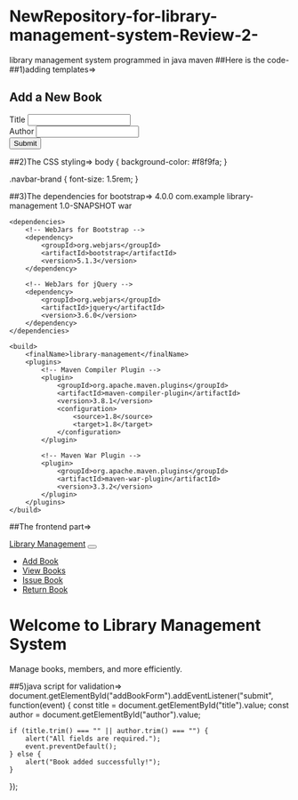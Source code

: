 # NewRepository-for-library-management-system-Review-2-
library management system programmed in java maven
##Here is the code-
##1)adding templates=>
<div class="container mt-5">
    <h2>Add a New Book</h2>
    <form id="addBookForm">
        <div class="mb-3">
            <label for="title" class="form-label">Title</label>
            <input type="text" class="form-control" id="title" required>
        </div>
        <div class="mb-3">
            <label for="author" class="form-label">Author</label>
            <input type="text" class="form-control" id="author" required>
        </div>
        <button type="submit" class="btn btn-primary">Submit</button>
    </form>
</div>

<script src="js/validation.js"></script>

##2)The CSS styling=>
body {
    background-color: #f8f9fa;
}

.navbar-brand {
    font-size: 1.5rem;
}

##3)The dependencies for bootstrap=>
<project xmlns="http://maven.apache.org/POM/4.0.0" xmlns:xsi="http://www.w3.org/2001/XMLSchema-instance"
         xsi:schemaLocation="http://maven.apache.org/POM/4.0.0 http://maven.apache.org/xsd/maven-4.0.0.xsd">
    <modelVersion>4.0.0</modelVersion>
    <groupId>com.example</groupId>
    <artifactId>library-management</artifactId>
    <version>1.0-SNAPSHOT</version>
    <packaging>war</packaging>

    <dependencies>
        <!-- WebJars for Bootstrap -->
        <dependency>
            <groupId>org.webjars</groupId>
            <artifactId>bootstrap</artifactId>
            <version>5.1.3</version>
        </dependency>

        <!-- WebJars for jQuery -->
        <dependency>
            <groupId>org.webjars</groupId>
            <artifactId>jquery</artifactId>
            <version>3.6.0</version>
        </dependency>
    </dependencies>

    <build>
        <finalName>library-management</finalName>
        <plugins>
            <!-- Maven Compiler Plugin -->
            <plugin>
                <groupId>org.apache.maven.plugins</groupId>
                <artifactId>maven-compiler-plugin</artifactId>
                <version>3.8.1</version>
                <configuration>
                    <source>1.8</source>
                    <target>1.8</target>
                </configuration>
            </plugin>

            <!-- Maven War Plugin -->
            <plugin>
                <groupId>org.apache.maven.plugins</groupId>
                <artifactId>maven-war-plugin</artifactId>
                <version>3.3.2</version>
            </plugin>
        </plugins>
    </build>
</project>

##The frontend part=>

<!DOCTYPE html>
<html lang="en">
<head>
    <meta charset="UTF-8">
    <meta name="viewport" content="width=device-width, initial-scale=1.0">
    <title>Library Management System</title>
    <link rel="stylesheet" href="https://cdn.jsdelivr.net/npm/bootstrap@5.1.3/dist/css/bootstrap.min.css">
    <link rel="stylesheet" href="css/styles.css">
</head>
<body>
<nav class="navbar navbar-expand-lg navbar-dark bg-dark">
    <div class="container-fluid">
        <a class="navbar-brand" href="#">Library Management</a>
        <button class="navbar-toggler" type="button" data-bs-toggle="collapse" data-bs-target="#navbarNav">
            <span class="navbar-toggler-icon"></span>
        </button>
        <div class="collapse navbar-collapse" id="navbarNav">
            <ul class="navbar-nav">
                <li class="nav-item"><a class="nav-link" href="addBook.html">Add Book</a></li>
                <li class="nav-item"><a class="nav-link" href="viewBooks.html">View Books</a></li>
                <li class="nav-item"><a class="nav-link" href="issueBook.html">Issue Book</a></li>
                <li class="nav-item"><a class="nav-link" href="returnBook.html">Return Book</a></li>
            </ul>
        </div>
    </div>
</nav>

<div class="container mt-5">
    <h1>Welcome to Library Management System</h1>
    <p>Manage books, members, and more efficiently.</p>
</div>

<script src="https://cdn.jsdelivr.net/npm/bootstrap@5.1.3/dist/js/bootstrap.bundle.min.js"></script>
</body>
</html>

##5)java script for validation=>
document.getElementById("addBookForm").addEventListener("submit", function(event) {
    const title = document.getElementById("title").value;
    const author = document.getElementById("author").value;

    if (title.trim() === "" || author.trim() === "") {
        alert("All fields are required.");
        event.preventDefault();
    } else {
        alert("Book added successfully!");
    }
});




